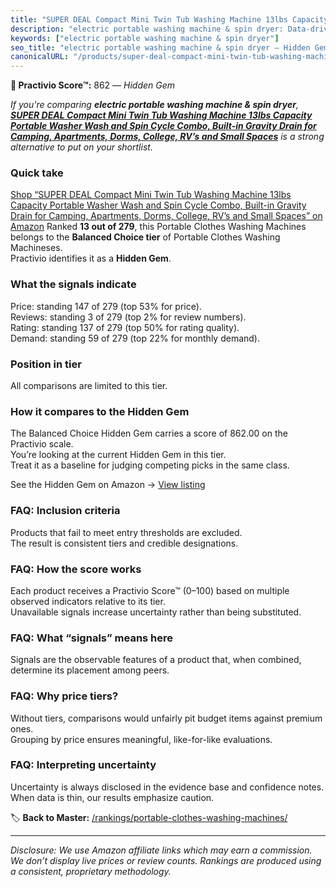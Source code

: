 ```yaml
---
title: "SUPER DEAL Compact Mini Twin Tub Washing Machine 13lbs Capacity Portable Washer Wash and Spin Cycle Combo, Built-in Gravity Drain for Camping, Apartments, Dorms, College, RV’s and Small Spaces"
description: "electric portable washing machine & spin dryer: Data-driven within Balanced Choice ranking using the Practivio Score™. Positioned by quality, value, demand, fi…"
keywords: ["electric portable washing machine & spin dryer"]
seo_title: "electric portable washing machine & spin dryer — Hidden Gem Balanced Choice (2025)"
canonicalURL: "/products/super-deal-compact-mini-twin-tub-washing-machine-13lbs-capacity-portable-washer-wash-and-spin-cycle-combo-built-in-gravity-drain-for-camping-apartments-dorms-college-rvs-and-small-spaces-B07B94ZR74/"
---
```


**💎 Practivio Score™:** 862 — _Hidden Gem_


*If you're comparing **electric portable washing machine & spin dryer**, **[SUPER DEAL Compact Mini Twin Tub Washing Machine 13lbs Capacity Portable Washer Wash and Spin Cycle Combo, Built-in Gravity Drain for Camping, Apartments, Dorms, College, RV’s and Small Spaces](https://www.amazon.com/dp/B07B94ZR74?tag=practivio-20)** is a strong alternative to put on your shortlist.*
### Quick take
[Shop “SUPER DEAL Compact Mini Twin Tub Washing Machine 13lbs Capacity Portable Washer Wash and Spin Cycle Combo, Built-in Gravity Drain for Camping, Apartments, Dorms, College, RV’s and Small Spaces” on Amazon](https://www.amazon.com/dp/B07B94ZR74?tag=practivio-20)
Ranked **13 out of 279**, this Portable Clothes Washing Machines belongs to the **Balanced Choice tier** of Portable Clothes Washing Machineses.  
Practivio identifies it as a **Hidden Gem**.

### What the signals indicate
Price: standing 147 of 279 (top 53% for price).  
Reviews: standing 3 of 279 (top 2% for review numbers).  
Rating: standing 137 of 279 (top 50% for rating quality).  
Demand: standing 59 of 279 (top 22% for monthly demand).

### Position in tier
All comparisons are limited to this tier.

### How it compares to the Hidden Gem
The Balanced Choice Hidden Gem carries a score of 862.00 on the Practivio scale.  
You’re looking at the current Hidden Gem in this tier.  
Treat it as a baseline for judging competing picks in the same class.  

See the Hidden Gem on Amazon → [View listing](https://www.amazon.com/dp/B07B94ZR74?tag=practivio-20)

### FAQ: Inclusion criteria
Products that fail to meet entry thresholds are excluded.  
The result is consistent tiers and credible designations.

### FAQ: How the score works
Each product receives a Practivio Score™ (0–100) based on multiple observed indicators relative to its tier.  
Unavailable signals increase uncertainty rather than being substituted.

### FAQ: What “signals” means here
Signals are the observable features of a product that, when combined, determine its placement among peers.

### FAQ: Why price tiers?
Without tiers, comparisons would unfairly pit budget items against premium ones.  
Grouping by price ensures meaningful, like-for-like evaluations.

### FAQ: Interpreting uncertainty
Uncertainty is always disclosed in the evidence base and confidence notes.  
When data is thin, our results emphasize caution.


🏷️ **Back to Master:** [/rankings/portable-clothes-washing-machines/](/rankings/portable-clothes-washing-machines/)

---
_Disclosure: We use Amazon affiliate links which may earn a commission. We don’t display live prices or review counts. Rankings are produced using a consistent, proprietary methodology._
